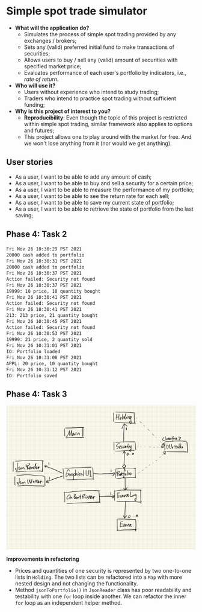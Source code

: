 # Simple spot trade simulator

- **What will the application do?**  
    - Simulates the process of simple spot trading provided by any exchanges / brokers;
    - Sets any (valid) preferred initial fund to make transactions of securities;
    - Allows users to buy / sell any (valid) amount of securities with specified market price;
    - Evaluates performance of each user's portfolio by indicators, i.e., *rate of return*. 
- **Who will use it?**
    - Users without experience who intend to study trading;
    - Traders who intend to practice spot trading without sufficient funding; 
- **Why is this project of interest to you?**
    - **Reproducibility**: Even though the topic of this project is restricted within simple spot trading, similar framework also applies to options and futures;
    - This project allows one to play around with the market for free. And we won't lose anything from it (nor would we get anything). 

## User stories
- As a user, I want to be able to add any amount of cash;
- As a user, I want to be able to buy and sell a security for a certain price;
- As a user, I want to be able to measure the performance of my portfolio;
- As a user, I want to be able to see the return rate for each sell; 
- As a user, I want to be able to save my current state of portfolio;
- As a user, I want to be able to retrieve the state of portfolio from the last saving;

## Phase 4: Task 2
```
Fri Nov 26 10:30:29 PST 2021
20000 cash added to portfolio
Fri Nov 26 10:30:31 PST 2021
20000 cash added to portfolio
Fri Nov 26 10:30:37 PST 2021
Action failed: Security not found
Fri Nov 26 10:30:37 PST 2021
19999: 10 price, 10 quantity bought
Fri Nov 26 10:30:41 PST 2021
Action failed: Security not found
Fri Nov 26 10:30:41 PST 2021
213: 213 price, 21 quantity bought
Fri Nov 26 10:30:45 PST 2021
Action failed: Security not found
Fri Nov 26 10:30:53 PST 2021
19999: 21 price, 2 quantity sold
Fri Nov 26 10:31:01 PST 2021
IO: Portfolio loaded
Fri Nov 26 10:31:08 PST 2021
APPL: 20 price, 10 quantity bought
Fri Nov 26 10:31:12 PST 2021
IO: Portfolio saved
```
## Phase 4: Task 3
![](data/uml.jpg)


**Improvements in refactoring**
- Prices and quantities of one security is represented by two one-to-one lists in `Holding`. The two lists can be refactored into a `Map` with more nested design and not changing the functionality.
- Method `jsonToPortfolio()` in `JsonReader` class has poor readability and testability with one `for` loop inside another. We can refactor the inner `for` loop as an independent helper method. 